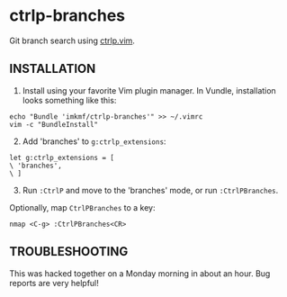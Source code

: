 # ctrlp-branches

Git branch search using [ctrlp.vim](https://github.com/kien/ctrlp.vim).

## INSTALLATION

1. Install using your favorite Vim plugin manager. In Vundle, installation looks something like this:

  ```
  echo "Bundle 'imkmf/ctrlp-branches'" >> ~/.vimrc
  vim -c "BundleInstall"
  ```

2. Add 'branches' to `g:ctrlp_extensions`:

  ```vim
  let g:ctrlp_extensions = [
  \ 'branches',
  \ ]
  ```

3. Run `:CtrlP` and move to the 'branches' mode, or run `:CtrlPBranches`.

Optionally, map `CtrlPBranches` to a key:

```vim
nmap <C-g> :CtrlPBranches<CR>
```

## TROUBLESHOOTING

This was hacked together on a Monday morning in about an hour. Bug reports are very helpful!


